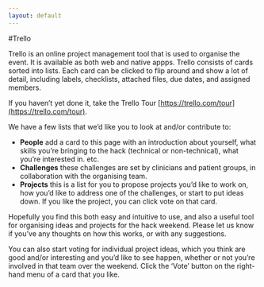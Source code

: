 ```yaml
---
layout: default
---
```


#Trello 

Trello is an online project management tool that is used to organise the event.  It is available as both web and native appps.  Trello consists of cards sorted into lists. Each card can be clicked to flip around and show a lot of detail, including labels, checklists, attached files, due dates, and assigned members.

If you haven’t yet done it, take the Trello Tour [https://trello.com/tour](https://trello.com/tour).  

We have a few lists that we’d like you to look at and/or contribute to:  

- **People** add a card to this page with an introduction about yourself, what skills you’re bringing to the hack (technical or non-technical), what you’re interested in. etc. 
- **Challenges** these challenges are set by clinicians and patient groups, in collaboration with the organising team.
- **Projects** this is a list for you to propose projects you’d like to work on, how you’d like to address one of the challenges, or start to put ideas down. If you like the project, you can click vote on that card.   

Hopefully you find this both easy and intuitive to use, and also a useful tool for organising ideas and projects for the hack weekend. Please let us know if you’ve any thoughts on how this works, or with any suggestions.

You can also start voting for individual project ideas, which you think are good and/or interesting and you’d like to see happen, whether or not you’re involved in that team over the weekend. Click the ‘Vote’ button on the right-hand menu of a card that you like.  

